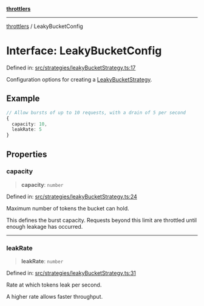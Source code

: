 [**throttlers**](../README.md)

***

[throttlers](../globals.md) / LeakyBucketConfig

# Interface: LeakyBucketConfig

Defined in: [src/strategies/leakyBucketStrategy.ts:17](https://github.com/havelessbemore/throttlers/blob/3e64dbc7f42ad7431d8e4aaaafc9787d4a004f91/src/strategies/leakyBucketStrategy.ts#L17)

Configuration options for creating a [LeakyBucketStrategy](../classes/LeakyBucketStrategy.md).

## Example

```ts
// Allow bursts of up to 10 requests, with a drain of 5 per second
{
  capacity: 10,
  leakRate: 5
}
```

## Properties

### capacity

> **capacity**: `number`

Defined in: [src/strategies/leakyBucketStrategy.ts:24](https://github.com/havelessbemore/throttlers/blob/3e64dbc7f42ad7431d8e4aaaafc9787d4a004f91/src/strategies/leakyBucketStrategy.ts#L24)

Maximum number of tokens the bucket can hold.

This defines the burst capacity. Requests beyond this
limit are throttled until enough leakage has occurred.

***

### leakRate

> **leakRate**: `number`

Defined in: [src/strategies/leakyBucketStrategy.ts:31](https://github.com/havelessbemore/throttlers/blob/3e64dbc7f42ad7431d8e4aaaafc9787d4a004f91/src/strategies/leakyBucketStrategy.ts#L31)

Rate at which tokens leak per second.

A higher rate allows faster throughput.
